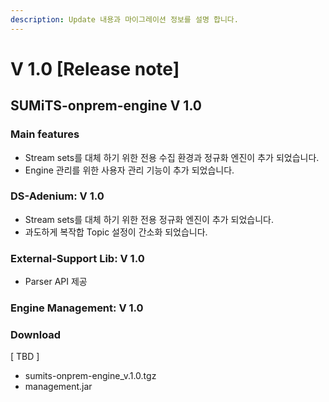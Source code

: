 ```yaml
---
description: Update 내용과 마이그레이션 정보를 설명 합니다.
---
```


# V 1.0 \[Release note]

## SUMiTS-onprem-engine V 1.0

### Main features

* Stream sets를 대체 하기 위한 전용 수집 환경과 정규화 엔진이 추가 되었습니다.
* Engine 관리를 위한 사용자 관리 기능이 추가 되었습니다.

### DS-Adenium: V 1.0

* Stream sets를 대체 하기 위한 전용 정규화 엔진이 추가 되었습니다.
* 과도하게 복작합 Topic 설정이 간소화 되었습니다.

### External-Support Lib: V 1.0

* Parser API 제공

### Engine Management: V 1.0

### Download

\[ TBD ]

* sumits-onprem-engine\_v.1.0.tgz
* management.jar
